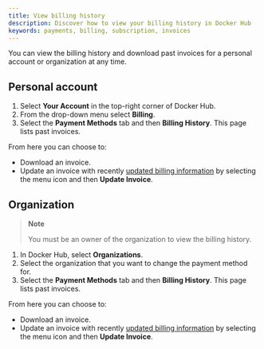 ```yaml
---
title: View billing history
description: Discover how to view your billing history in Docker Hub
keywords: payments, billing, subscription, invoices
---
```


You can view the billing history and download past invoices for a personal account or organization at any time.

## Personal account

1. Select **Your Account** in the top-right corner of Docker Hub.
2. From the drop-down menu select **Billing**.
3. Select the **Payment Methods** tab and then **Billing History**.
    This page lists past invoices. 

From here you can choose to:
- Download an invoice.
- Update an invoice with recently [updated billing information](details.md) by selecting the menu icon and then **Update Invoice**. 



## Organization 

> **Note**
>
> You must be an owner of the organization to view the billing history. 

1. In Docker Hub, select **Organizations**.
2. Select the organization that you want to change the payment method for. 
3. Select the **Payment Methods** tab and then **Billing History**.
    This page lists past invoices. 

From here you can choose to:
- Download an invoice.
- Update an invoice with recently [updated billing information](details.md) by selecting the menu icon and then **Update Invoice**. 